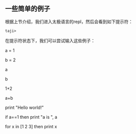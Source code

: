 ## 一些简单的例子

根据上节介绍，我们进入太极语言的repl，然后会看到如下提示符：

```
taji>
```

在提示符状态下，我们可以尝试输入这些例子：

a = 1

b = 2

a

b

1+2

a+b

print "Hello world!"

if a==1 then print "a is ", a

for x in [1 2 3] then print x
